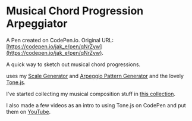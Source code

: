# Musical Chord Progression Arpeggiator

A Pen created on CodePen.io. Original URL: [https://codepen.io/jak_e/pen/qNrZyw](https://codepen.io/jak_e/pen/qNrZyw).

A quick way to sketch out musical chord progressions.

uses my [Scale Generator](http://codepen.io/jakealbaugh/pen/NrdEYL/) and [Arpeggio Pattern Generator](http://codepen.io/jakealbaugh/pen/PzpzEO/) and the lovely [Tone.js](https://github.com/Tonejs/Tone.js).

I've started collecting my musical composition stuff in [this collection](http://codepen.io/collection/DBMpBQ/).

I also made a few videos as an intro to using Tone.js on CodePen and put them on [YouTube](https://www.youtube.com/watch?v=0uXDdTyYBYQ&list=PLTujTdKucISz9rx7gGqei3fAGrtA97uY0).